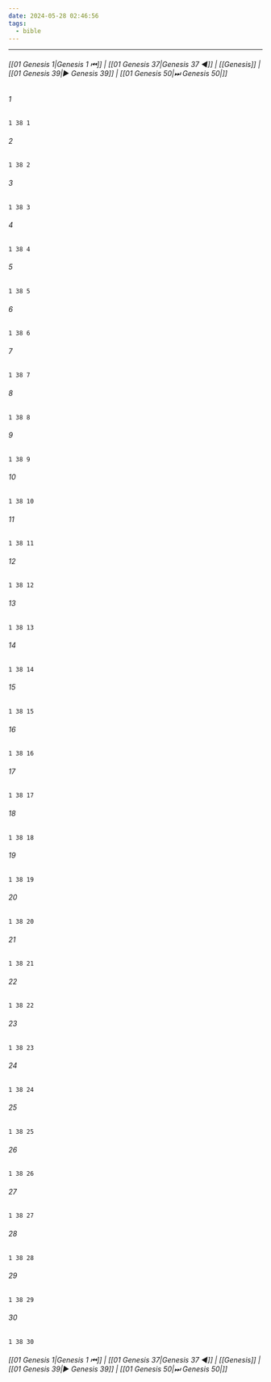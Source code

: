 ```yaml
---
date: 2024-05-28 02:46:56
tags:
  - bible
---
```

___

###### [[01 Genesis 1|Genesis 1 ⏮]] | [[01 Genesis 37|Genesis 37 ◀]] | [[Genesis]] | [[01 Genesis 39|▶ Genesis 39]] | [[01 Genesis 50|⏭ Genesis 50|]]

###### 1
``` verse
1 38 1 
```
###### 2
``` verse
1 38 2 
```
###### 3
``` verse
1 38 3 
```
###### 4
``` verse
1 38 4 
```
###### 5
``` verse
1 38 5 
```
###### 6
``` verse
1 38 6 
```
###### 7
``` verse
1 38 7 
```
###### 8
``` verse
1 38 8 
```
###### 9
``` verse
1 38 9 
```
###### 10
``` verse
1 38 10 
```
###### 11
``` verse
1 38 11 
```
###### 12
``` verse
1 38 12 
```
###### 13
``` verse
1 38 13 
```
###### 14
``` verse
1 38 14 
```
###### 15
``` verse
1 38 15 
```
###### 16
``` verse
1 38 16 
```
###### 17
``` verse
1 38 17 
```
###### 18
``` verse
1 38 18 
```
###### 19
``` verse
1 38 19 
```
###### 20
``` verse
1 38 20 
```
###### 21
``` verse
1 38 21 
```
###### 22
``` verse
1 38 22 
```
###### 23
``` verse
1 38 23 
```
###### 24
``` verse
1 38 24 
```
###### 25
``` verse
1 38 25 
```
###### 26
``` verse
1 38 26 
```
###### 27
``` verse
1 38 27 
```
###### 28
``` verse
1 38 28 
```
###### 29
``` verse
1 38 29 
```
###### 30
``` verse
1 38 30 
```

###### [[01 Genesis 1|Genesis 1 ⏮]] | [[01 Genesis 37|Genesis 37 ◀]] | [[Genesis]] | [[01 Genesis 39|▶ Genesis 39]] | [[01 Genesis 50|⏭ Genesis 50|]]

